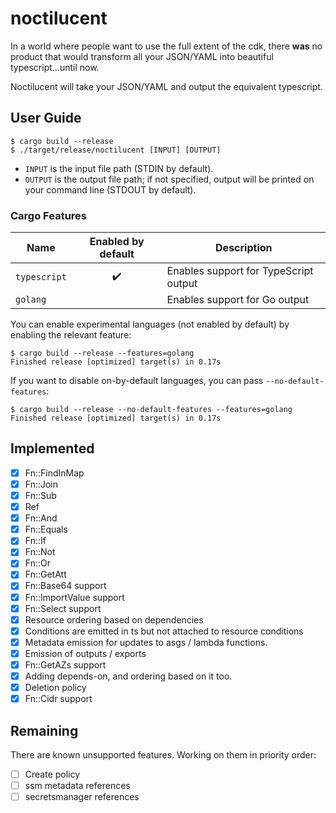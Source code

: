 # noctilucent
In a world where people want to use the full extent of the cdk, there **was** no product that would transform all your
JSON/YAML into beautiful typescript...until now.

Noctilucent will take your JSON/YAML and output the equivalent typescript.

## User Guide
```console
$ cargo build --release
$ ./target/release/noctilucent [INPUT] [OUTPUT]
```
* `INPUT` is the input file path (STDIN by default).
* `OUTPUT` is the output file path; if not specified, output will be printed on your command line (STDOUT by default).

### Cargo Features

Name         | Enabled by default | Description
-------------|:------------------:|---------------------------------------------
`typescript` | :heavy_check_mark: | Enables support for TypeScript output
`golang`     |                    | Enables support for Go output

You can enable experimental languages (not enabled by default) by enabling the relevant feature:
```console
$ cargo build --release --features=golang
Finished release [optimized] target(s) in 0.17s
```

If you want to disable on-by-default languages, you can pass `--no-default-features`:
```console
$ cargo build --release --no-default-features --features=golang
Finished release [optimized] target(s) in 0.17s
```

## Implemented

- [x] Fn::FindInMap
- [x] Fn::Join
- [x] Fn::Sub
- [x] Ref
- [x] Fn::And
- [x] Fn::Equals
- [x] Fn::If
- [x] Fn::Not
- [x] Fn::Or
- [x] Fn::GetAtt
- [x] Fn::Base64 support
- [x] Fn::ImportValue support
- [x] Fn::Select support
- [x] Resource ordering based on dependencies
- [x] Conditions are emitted in ts but not attached to resource conditions
- [x] Metadata emission for updates to asgs / lambda functions.
- [x] Emission of outputs / exports
- [x] Fn::GetAZs support
- [x] Adding depends-on, and ordering based on it too.
- [x] Deletion policy
- [x] Fn::Cidr support

## Remaining

There are known unsupported features. Working on them in priority order:

- [ ] Create policy
- [ ] ssm metadata references
- [ ] secretsmanager references
